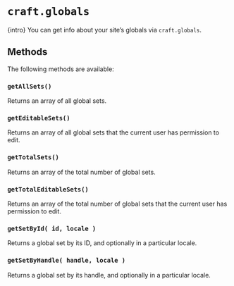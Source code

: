 # `craft.globals`

{intro} You can get info about your site’s globals via `craft.globals`.

## Methods

The following methods are available:

### `getAllSets()`

Returns an array of all global sets.

### `getEditableSets()`

Returns an array of all global sets that the current user has permission to edit.

### `getTotalSets()`

Returns an array of the total number of global sets.

### `getTotalEditableSets()`

Returns an array of the total number of global sets that the current user has permission to edit.

### `getSetById( id, locale )`

Returns a global set by its ID, and optionally in a particular locale.

### `getSetByHandle( handle, locale )`

Returns a global set by its handle, and optionally in a particular locale.